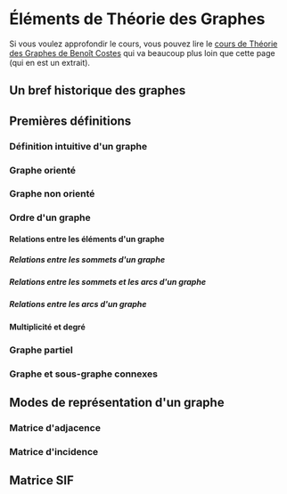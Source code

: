 # Éléments de Théorie des Graphes

Si vous voulez approfondir le cours, vous pouvez lire le [cours de Théorie des Graphes de Benoît Costes](5.b_Cours_tdg.pdf) qui va beaucoup plus loin que cette page (qui en est un extrait).

## Un bref historique des graphes

## Premières définitions

### Définition intuitive d'un graphe

### Graphe orienté

### Graphe non orienté

### Ordre d'un graphe

#### Relations entre les éléments d'un graphe

##### Relations entre les sommets d'un graphe
##### Relations entre les sommets et les arcs d'un graphe
##### Relations entre les arcs d'un graphe

#### Multiplicité et degré

### Graphe partiel

### Graphe et sous-graphe connexes


## Modes de représentation d'un graphe

### Matrice d'adjacence

### Matrice d'incidence

## Matrice SIF
